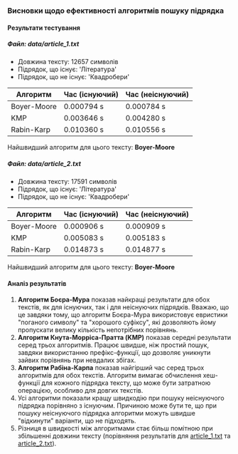 ### Висновки щодо ефективності алгоритмів пошуку підрядка
#### Результати тестування

##### Файл: data/article_1.txt
- Довжина тексту: 12657 символів
- Підрядок, що існує: 'Література'
- Підрядок, що не існує: 'Квадробери'

| Алгоритм    | Час (існуючий) | Час (неіснуючий) |
| ----------- | -------------- | ---------------- |
| Boyer-Moore | 0.000794 s     | 0.000784 s       |
| KMP         | 0.003646 s     | 0.004280 s       |
| Rabin-Karp  | 0.010360 s     | 0.010556 s       |

Найшвидший алгоритм для цього тексту: **Boyer-Moore**

##### Файл: data/article_2.txt
- Довжина тексту: 17591 символів
- Підрядок, що існує: 'Література'
- Підрядок, що не існує: 'Квадробери'

| Алгоритм    | Час (існуючий) | Час (неіснуючий) |
| ----------- | -------------- | ---------------- |
| Boyer-Moore | 0.000906 s     | 0.000909 s       |
| KMP         | 0.005083 s     | 0.005183 s       |
| Rabin-Karp  | 0.014873 s     | 0.014877 s       |

Найшвидший алгоритм для цього тексту: **Boyer-Moore**

#### Аналіз результатів

1. **Алгоритм Боєра-Мура** показав найкращі результати для обох текстів, як для існуючих, так і для неіснуючих підрядків. Вважаю, що це завдяки тому, що алгоритм Боєра-Мура використовує евристики "поганого символу" та "хорошого суфіксу", які дозволяють йому пропускати велику кількість непотрібних порівнянь.
2. **Алгоритм Кнута-Морріса-Пратта (KMP)** показав середні результати серед трьох алгоритмів. Працює швидше, ніж простий пошук, завдяки використанню префікс-функції, що дозволяє уникнути зайвих порівнянь при невдалих збігах.
3. **Алгоритм Рабіна-Карпа** показав найгірший час серед трьох алгоритмів для обох текстів. Алгоритм вимагає обчислення хеш-функції для кожного підрядка тексту, що може бути затратною операцією, особливо для довгих текстів.
4. Усі алгоритми показали кращу швидкодію при пошуку неіснуючого підрядка порівняно з існуючим. Причиною може бути те, що при пошуку неіснуючого підрядка алгоритми можуть швидше "відкинути" варіанти, що не підходять.
5. Різниця в швидкості між алгоритмами стає більш помітною при збільшенні довжини тексту (порівняння результатів для [article_1.txt](./data/article_1.txt) та [article_2.txt](./data/article_2.txt)).